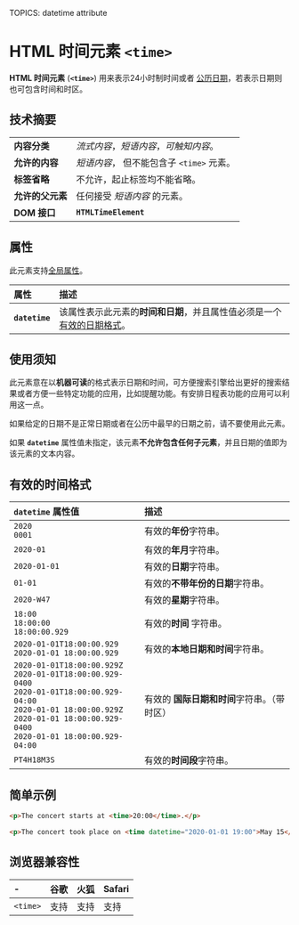 TOPICS: <time>
        <time> datetime attribute

# HTML 时间元素 `<time>`

**HTML 时间元素** (**`<time>`**) 用来表示24小时制时间或者 [公历日期](http://en.wikipedia.org/wiki/Gregorian_calendar)，若表示日期则也可包含时间和时区。

## 技术摘要

|  |  |
| :-- | :-- |
| **内容分类** | *流式内容*，*短语内容*，*可触知内容*。 |
| **允许的内容** | *短语内容*， 但不能包含子 `<time>` 元素。 |
| **标签省略** | 不允许，起止标签均不能省略。 |
| **允许的父元素** | 任何接受 *短语内容* 的元素。 |
| **DOM 接口** | **`HTMLTimeElement`** |

## 属性

此元素支持[全局属性](/zh-hans/webfrontend/HTML_Global_Attributes)。

| 属性 | 描述 |
| :-- | :-- |
| **`datetime`** | 该属性表示此元素的**时间和日期**，并且属性值必须是一个[有效的日期格式](http://www.w3.org/TR/html5/common-microsyntaxes.html#valid-date-string-with-optional-time)。|

## 使用须知

此元素意在以**机器可读**的格式表示日期和时间，可方便搜索引擎给出更好的搜索结果或者方便一些特定功能的应用，比如提醒功能。有安排日程表功能的应用可以利用这一点。

如果给定的日期不是正常日期或者在公历中最早的日期之前，请不要使用此元素。

如果 **`datetime`** 属性值未指定，该元素**不允许包含任何子元素**，并且日期的值即为该元素的文本内容。

## 有效的时间格式

| `datetime` 属性值 | 描述 |
| :-- | :-- |
| `2020`<br>`0001` | 有效的**年份**字符串。|
| `2020-01` | 有效的**年月**字符串。|
| `2020-01-01` | 有效的**日期**字符串。|
| `01-01` | 有效的**不带年份的日期**字符串。|
| `2020-W47` | 有效的**星期**字符串。|
| `18:00`<br>`18:00:00`<br>`18:00:00.929` | 有效的**时间** 字符串。|
| `2020-01-01T18:00:00.929`<br>`2020-01-01 18:00:00.929` | 有效的**本地日期和时间**字符串。|
| `2020-01-01T18:00:00.929Z`<br>`2020-01-01T18:00:00.929-0400`<br>`2020-01-01T18:00:00.929-04:00`<br>`2020-01-01 18:00:00.929Z`<br>`2020-01-01 18:00:00.929-0400`<br>`2020-01-01 18:00:00.929-04:00` | 有效的 **国际日期和时间**字符串。（带时区）|
| `PT4H18M3S` | 有效的**时间段**字符串。|

## 简单示例

```html
<p>The concert starts at <time>20:00</time>.</p>

<p>The concert took place on <time datetime="2020-01-01 19:00">May 15</time>.</p>
```

## 浏览器兼容性

| - | 谷歌 | 火狐 | Safari |
| :--- | :--- | :--- | :--- |
| `<time>` | 支持 | 支持 | 支持 |
